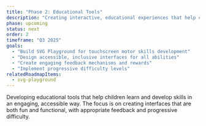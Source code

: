 ```yaml
---
title: "Phase 2: Educational Tools"
description: "Creating interactive, educational experiences that help children develop skills through engaging digital interfaces."
phase: upcoming
status: next
order: 2
timeframe: "Q3 2025"
goals:
  - "Build SVG Playground for touchscreen motor skills development"
  - "Design accessible, inclusive interfaces for all abilities"
  - "Create engaging feedback mechanisms and rewards"
  - "Implement progressive difficulty levels"
relatedRoadmapItems:
  - svg-playground
---
```


Developing educational tools that help children learn and develop skills in an engaging, accessible way. The focus is on creating interfaces that are both fun and functional, with appropriate feedback and progressive difficulty.